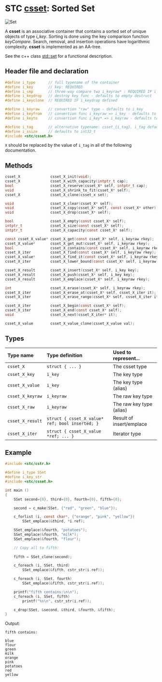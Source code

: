 # STC [csset](../include/stc/csset.h): Sorted Set
![Set](pics/sset.jpg)

A **csset** is an associative container that contains a sorted set of unique objects of type *i_key*. Sorting is done using the key comparison function *keyCompare*. Search, removal, and insertion operations have logarithmic complexity. **csset** is implemented as an AA-tree.

See the c++ class [std::set](https://en.cppreference.com/w/cpp/container/set) for a functional description.

## Header file and declaration

```c
#define i_type      // full typename of the container
#define i_key       // key: REQUIRED
#define i_cmp       // three-way compare two i_keyraw* : REQUIRED IF i_keyraw is a non-integral type
#define i_keydrop   // destroy key func - defaults to empty destruct
#define i_keyclone  // REQUIRED IF i_keydrop defined

#define i_keyraw    // convertion "raw" type - defaults to i_key
#define i_keyfrom   // convertion func i_keyraw => i_key - defaults to plain copy
#define i_keyto     // convertion func i_key* => i_keyraw - defaults to plain copy

#define i_tag       // alternative typename: csset_{i_tag}. i_tag defaults to i_val
#define i_ssize     // defaults to int32_t
#include <stc/csset.h>
```
`X` should be replaced by the value of `i_tag` in all of the following documentation.

## Methods

```c
csset_X              csset_X_init(void);
csset_X              csset_X_with_capacity(intptr_t cap);
bool                 csset_X_reserve(csset_X* self, intptr_t cap);
void                 csset_X_shrink_to_fit(csset_X* self);
csset_X              csset_X_clone(csset_x set);

void                 csset_X_clear(csset_X* self);
void                 csset_X_copy(csset_X* self, const csset_X* other);
void                 csset_X_drop(csset_X* self);                                             // destructor

bool                 csset_X_empty(const csset_X* self);
intptr_t             csset_X_size(const csset_X* self);
intptr_t             csset_X_capacity(const csset_X* self);

const csset_X_value* csset_X_get(const csset_X* self, i_keyraw rkey);                         // const get
csset_X_value*       csset_X_get_mut(csset_X* self, i_keyraw rkey);                           // return NULL if not found
bool                 csset_X_contains(const csset_X* self, i_keyraw rkey);
csset_X_iter         csset_X_find(const csset_X* self, i_keyraw rkey);
csset_X_value*       csset_X_find_it(const csset_X* self, i_keyraw rkey, csset_X_iter* out);  // return NULL if not found
csset_X_iter         csset_X_lower_bound(const csset_X* self, i_keyraw rkey);                 // find closest entry >= rkey

csset_X_result       csset_X_insert(csset_X* self, i_key key);
csset_X_result       csset_X_push(csset_X* self, i_key key);                                  // alias for insert()
csset_X_result       csset_X_emplace(csset_X* self, i_keyraw rkey);

int                  csset_X_erase(csset_X* self, i_keyraw rkey);
csset_X_iter         csset_X_erase_at(csset_X* self, csset_X_iter it);                        // return iter after it
csset_X_iter         csset_X_erase_range(csset_X* self, csset_X_iter it1, csset_X_iter it2);  // return updated it2

csset_X_iter         csset_X_begin(const csset_X* self);
csset_X_iter         csset_X_end(const csset_X* self);
void                 csset_X_next(csset_X_iter* it);

csset_X_value        csset_X_value_clone(csset_X_value val);
```

## Types

| Type name          | Type definition                                   | Used to represent...        |
|:-------------------|:--------------------------------------------------|:----------------------------|
| `csset_X`          | `struct { ... }`                                  | The csset type              |
| `csset_X_key`      | `i_key`                                           | The key type                |
| `csset_X_value`    | `i_key`                                           | The key type (alias)        |
| `csset_X_keyraw`   | `i_keyraw`                                        | The raw key type            |
| `csset_X_raw`      | `i_keyraw`                                        | The raw key type (alias)    |
| `csset_X_result`   | `struct { csset_X_value* ref; bool inserted; }`   | Result of insert/emplace    |
| `csset_X_iter`     | `struct { csset_X_value *ref; ... }`              | Iterator type               |

## Example
```c
#include <stc/cstr.h>

#define i_type SSet
#define i_key_str
#include <stc/csset.h>

int main ()
{
    SSet second={0}, third={0}, fourth={0}, fifth={0};

    second = c_make(SSet, {"red", "green", "blue"});

    c_forlist (i, const char*, {"orange", "pink", "yellow"})
        SSet_emplace(&third, *i.ref);

    SSet_emplace(&fourth, "potatoes");
    SSet_emplace(&fourth, "milk");
    SSet_emplace(&fourth, "flour");

    // Copy all to fifth:
    
    fifth = SSet_clone(second);

    c_foreach (i, SSet, third)
        SSet_emplace(&fifth, cstr_str(i.ref));

    c_foreach (i, SSet, fourth)
        SSet_emplace(&fifth, cstr_str(i.ref));

    printf("fifth contains:\n\n");
    c_foreach (i, SSet, fifth)
        printf("%s\n", cstr_str(i.ref));

    c_drop(SSet, &second, &third, &fourth, &fifth);
}
```
Output:
```
fifth contains:

blue
flour
green
milk
orange
pink
potatoes
red
yellow
```
